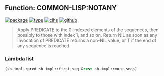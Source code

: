 ## Function: COMMON-LISP:NOTANY
[![package](https://img.shields.io/badge/Package-COMMON--LISP-5f9ea0.svg?style=social&colorA=999999)](../) [![type](https://img.shields.io/badge/Type-Function-5f9ea0.svg?style=social&colorA=999999)](../#function) [![clhs](https://img.shields.io/badge/CLHS-NOTANY-5f9ea0.svg?style=social&colorA=999999)](http://www.lispworks.com/documentation/HyperSpec/Body/f_everyc.htm) [![github](https://img.shields.io/badge/GitHub-View_the_source-5f9ea0.svg?style=social&colorA=999999&logo=github)](https://github.com/sbcl/sbcl/blob/master/src/code/quantifiers.lisp/) 

> Apply PREDICATE to the 0-indexed elements of the sequences, then
> possibly to those with index 1, and so on. Return NIL as soon
> as any invocation of PREDICATE returns a non-NIL value, or T if the end
> of any sequence is reached.

### Lambda list
```cl
(sb-impl::pred sb-impl::first-seq &rest sb-impl::more-seqs)
```
